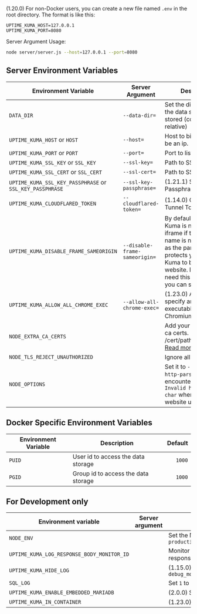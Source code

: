 (1.20.0) For non-Docker users, you can create a new file named `.env` in the root directory. The format is like this:

```.env
UPTIME_KUMA_HOST=127.0.0.1
UPTIME_KUMA_PORT=8080
```

Server Argument Usage:
```bash
node server/server.js --host=127.0.0.1 --port=8080
```

## Server Environment Variables

| Environment Variable                       | Server Argument            | Description                                                           |    Default |
| ------------------------------------------ | -------------------------- | --------------------------------------------------------------------- | ---------: |
| `DATA_DIR`                                 | `--data-dir=`                 | Set the directory where the data should be stored (could be relative) |  `./data/` |
| `UPTIME_KUMA_HOST` or `HOST`               | `--host=`                     | Host to bind to, could be an ip.                                      |       `::` |
| `UPTIME_KUMA_PORT` or `PORT`               | `--port=`                     | Port to listen to                                                     |     `3001` |
| `UPTIME_KUMA_SSL_KEY` or `SSL_KEY`         | `--ssl-key=`                  | Path to SSL key                                                       |            |
| `UPTIME_KUMA_SSL_CERT` or `SSL_CERT`       | `--ssl-cert=`                 | Path to SSL certificate                                               |            |
| `UPTIME_KUMA_SSL_KEY_PASSPHRASE` or `SSL_KEY_PASSPHRASE`       | `--ssl-key-passphrase=`                 | (1.21.1) SSL Key Passphrase                                              |            |
| `UPTIME_KUMA_CLOUDFLARED_TOKEN`        | `--cloudflared-token=`                 | (1.14.0) Cloudflare Tunnel Token                                              |            |
| `UPTIME_KUMA_DISABLE_FRAME_SAMEORIGIN`     | `--disable-frame-sameorigin=` | By default, Uptime Kuma is not allowed in iframe if the domain name is not the same as the parent. It protects your Uptime Kuma to be a phishing website. If you don't need this protection, you can set it to `true` | `false` |
| `UPTIME_KUMA_ALLOW_ALL_CHROME_EXEC`        | `--allow-all-chrome-exec=`                 | (1.23.0) Allow to specify any executables as Chromium                                              |    `0`        |
| `NODE_EXTRA_CA_CERTS`        |                  | Add your self-signed ca certs. (e.g. /cert/path/CAcert.pem) [Read more](https://github.com/louislam/uptime-kuma/issues/1380)                                            |            |
| `NODE_TLS_REJECT_UNAUTHORIZED`        |                  | Ignore all TLS errors                                      |    `0`        |
| `NODE_OPTIONS` | | Set it to `--insecure-http-parser`, if you encountered error `Invalid header value char` when your website using WAF | |


## Docker Specific Environment Variables

| Environment Variable | Description                         | Default |
| -------------------- | ----------------------------------- | ------: |
| `PUID`               | User id to access the data storage  |  `1000` |
| `PGID`               | Group id to access the data storage |  `1000` |

## For Development only

| Environment variable                       | Server argument            | Description                                                           |    Default |
| ------------------------------------------ | -------------------------- | --------------------------------------------------------------------- | ---------: |
| `NODE_ENV`                                 |                            | Set the NodeJS environment flag. `development`, `production`                                       | production |
| `UPTIME_KUMA_LOG_RESPONSE_BODY_MONITOR_ID` |                            | Monitor ID - If provided, it will output the monitor's response to your console                              |            |
| `UPTIME_KUMA_HIDE_LOG` |                            | (1.15.0) Examples: `debug_monitor,info_monitor,debug_cert,warn_monitor`                              |            |
| `SQL_LOG` | | Set `1` to enable | | |
| `UPTIME_KUMA_ENABLE_EMBEDDED_MARIADB`| | (2.0.0) Set `1` to enable | | |
| `UPTIME_KUMA_IN_CONTAINER`| | (1.23.0) Is Uptime Kuma inside a container? | | |
